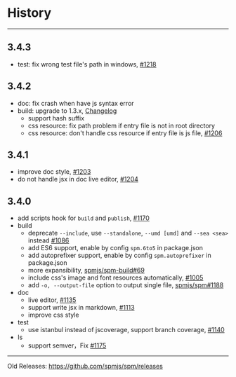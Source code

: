# History

---

## 3.4.3

- test: fix wrong test file's path in windows, [#1218](https://github.com/spmjs/spm/issues/1218)

## 3.4.2

- doc: fix crash when have js syntax error
- build: upgrade to 1.3.x, [Changelog](https://github.com/spmjs/spm-build/blob/master/HISTORY.md#130)
  - support hash suffix
  - css resource: fix path problem if entry file is not in root directory
  - css resource: don't handle css resource if entry file is js file, [#1206](https://github.com/spmjs/spm/issues/1206)

## 3.4.1

- improve doc style, [#1203](https://github.com/spmjs/spm/pull/1203)
- do not handle jsx in doc live editor, [#1204](https://github.com/spmjs/spm/issues/1204)

## 3.4.0

- add scripts hook for `build` and `publish`, [#1170](https://github.com/spmjs/spm/pull/1170)
- build
  - deprecate `--include`, use `--standalone`, `--umd [umd]` and `--sea <sea>` instead [#1086](https://github.com/spmjs/spm/issues/1086)
  - add ES6 support, enable by config `spm.6to5` in package.json
  - add autoprefixer support, enable by config `spm.autoprefixer` in package.json
  - more expansibility, [spmjs/spm-build#69](https://github.com/spmjs/spm-build/pull/69)
  - include css's image and font resources automatically, [#1005](https://github.com/spmjs/spm/issues/1005)
  - add `-o, --output-file` option to output single file, [spmjs/spm#1188](https://github.com/spmjs/spm/issues/1188)
- doc
  - live editor, [#1135](https://github.com/spmjs/spm/pull/1135)
  - support write jsx in markdown, [#1113](https://github.com/spmjs/spm/issues/1113)
  - improve css style
- test
  - use istanbul instead of jscoverage, support branch coverage, [#1140](https://github.com/spmjs/spm/pull/1140)
- ls
  - support semver，Fix [#1175](https://github.com/spmjs/spm/issues/1175)

---

Old Releases: https://github.com/spmjs/spm/releases

